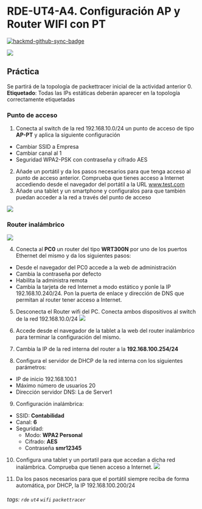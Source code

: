 # RDE-UT4-A4. Configuración AP y Router WIFI con PT

[![hackmd-github-sync-badge](https://hackmd.io/JGGg8Ri3SFeKOTxS4DRt4A/badge)](https://hackmd.io/JGGg8Ri3SFeKOTxS4DRt4A)

![](https://i.imgur.com/XsfL1cB.png)

## Práctica
Se partirá de la topología de packettracer inicial de la actividad anterior
0. **Etiquetado**: Todas las IPs estáticas deberán aparecer en la topología correctamente etiquetadas
### Punto de acceso
1. Conecta al switch de la red 192.168.10.0/24 un punto de acceso de tipo **AP-PT** y aplica la siguiente configuración
* Cambiar SSID a Empresa
* Cambiar canal al 1
* Seguridad WPA2-PSK con contraseña y cifrado AES
2. Añade un portátil y da los pasos necesarios para que tenga acceso al punto de acceso anterior. Comprueba que tienes acceso a Internet accediendo desde el navegador del portátil a la URL www.test.com
3. Añade una tablet y un smartphone y configuralos para que también puedan acceder a la red a través del punto de acceso

![](https://i.imgur.com/cGHLenF.png)


### Router inalámbrico
![](https://i.imgur.com/nZjWULZ.png)

4. Conecta al **PC0** un router del tipo **WRT300N** por uno de los puertos Ethernet del mismo y da los siguientes pasos:
* Desde el navegador del PC0 accede a la web de administración
* Cambia la contraseña por defecto
* Habilita la administra remota
* Cambia la tarjeta de red Internet a modo estático y ponle la IP 192.168.10.240/24. Pon la puerta de enlace y dirección de DNS que permitan al router tener acceso a Internet.

5. Desconecta el Router wifi del PC. Conecta ambos dispositivos al switch de la red 192.168.10.0/24
![](https://i.imgur.com/Iwu7YQJ.png)

6. Accede desde el navegador de la tablet a la web del router inalámbrico para terminar la configuración del mismo.
7. Cambia la IP de la red interna del router a la **192.168.100.254/24**
8. Configura el servidor de DHCP de la red interna con los siguientes parámetros:
* IP de inicio 192.168.100.1
* Máximo número de usuarios 20
* Dirección servidor DNS: La de Server1
9. Configuración inalámbrica:
* SSID: **Contabilidad**
* Canal: **6**
* Seguridad: 
    * Modo: **WPA2 Personal**
    * Cifrado: **AES**
    * Contraseña **smr12345**
10. Configura una tablet y un portatil para que accedan a dicha red inalámbrica. Comprueba que tienen acceso a Internet.
![](https://i.imgur.com/FBEJBSe.png)

11. Da los pasos necesarios para que el portátil siempre reciba de forma automática, por DHCP, la IP 192.168.100.200/24
###### tags: `rde` `ut4` `wifi` `packettracer`